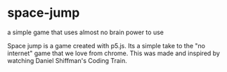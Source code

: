 # space-jump
a simple game that uses almost no brain power to use

Space jump is a game created with p5.js. Its a simple take to the "no internet" game that we love from chrome. This was made and inspired by watching Daniel Shiffman's Coding Train. 
